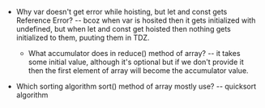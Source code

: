 - Why var doesn't get error while hoisting, but let and const gets Reference Error?
  -- bcoz when var is hosited then it gets initialized with undefined, but when let and const get hoisted then nothing gets initialized to them, puuting them in TDZ.

  - What accumulator does in reduce() method of array?
    -- it takes some initial value, although it's optional but if we don't provide it then the first element of array will become the accumulator value.

- Which sorting algorithm sort() method of array mostly use?
  -- quicksort algorithm
